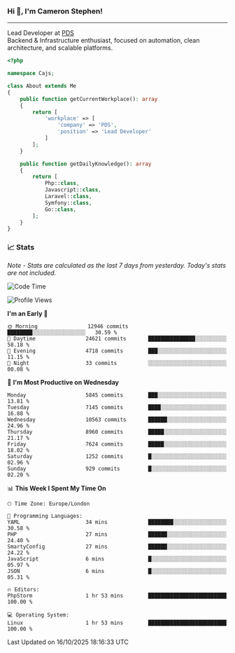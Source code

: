 ### Hi 👋, I'm Cameron Stephen!

---

Lead Developer at [PDS](https://prindatasolutions.co.uk)  
Backend & Infrastructure enthusiast, focused on automation, clean architecture, and scalable platforms.


```php
<?php

namespace Cajs;

class About extends Me
{
    public function getCurrentWorkplace(): array
    {
        return [
            'workplace' => [
                'company' => 'PDS',
                'position' => 'Lead Developer'
            ]
        ];
    }

    public function getDailyKnowledge(): array
    {
        return [
            Php::class,
            Javascript::class,
            Laravel::class,
            Symfony::class,
            Go::class,
        ];
    }
}
```

### 📈 Stats
<p><em>Note - Stats are calculated as the last 7 days from yesterday. Today's stats are not included.</em></p>


<!--START_SECTION:waka-->
![Code Time](http://img.shields.io/badge/Code%20Time-4%2C738%20hrs%2032%20mins-blue)

![Profile Views](http://img.shields.io/badge/Profile%20Views-0-blue)

**I'm an Early 🐤** 

```text
🌞 Morning                12946 commits       ████████░░░░░░░░░░░░░░░░░   30.59 % 
🌆 Daytime                24621 commits       ███████████████░░░░░░░░░░   58.18 % 
🌃 Evening                4718 commits        ███░░░░░░░░░░░░░░░░░░░░░░   11.15 % 
🌙 Night                  33 commits          ░░░░░░░░░░░░░░░░░░░░░░░░░   00.08 % 
```
📅 **I'm Most Productive on Wednesday** 

```text
Monday                   5845 commits        ███░░░░░░░░░░░░░░░░░░░░░░   13.81 % 
Tuesday                  7145 commits        ████░░░░░░░░░░░░░░░░░░░░░   16.88 % 
Wednesday                10563 commits       ██████░░░░░░░░░░░░░░░░░░░   24.96 % 
Thursday                 8960 commits        █████░░░░░░░░░░░░░░░░░░░░   21.17 % 
Friday                   7624 commits        █████░░░░░░░░░░░░░░░░░░░░   18.02 % 
Saturday                 1252 commits        █░░░░░░░░░░░░░░░░░░░░░░░░   02.96 % 
Sunday                   929 commits         █░░░░░░░░░░░░░░░░░░░░░░░░   02.20 % 
```


📊 **This Week I Spent My Time On** 

```text
🕑︎ Time Zone: Europe/London

💬 Programming Languages: 
YAML                     34 mins             ████████░░░░░░░░░░░░░░░░░   30.58 % 
PHP                      27 mins             ██████░░░░░░░░░░░░░░░░░░░   24.40 % 
SmartyConfig             27 mins             ██████░░░░░░░░░░░░░░░░░░░   24.22 % 
JavaScript               6 mins              █░░░░░░░░░░░░░░░░░░░░░░░░   05.97 % 
JSON                     6 mins              █░░░░░░░░░░░░░░░░░░░░░░░░   05.31 % 

🔥 Editors: 
PhpStorm                 1 hr 53 mins        █████████████████████████   100.00 % 

💻 Operating System: 
Linux                    1 hr 53 mins        █████████████████████████   100.00 % 
```


 Last Updated on 16/10/2025 18:16:33 UTC
<!--END_SECTION:waka-->

